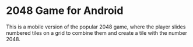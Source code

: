 # 2048 Game for Android
This is a mobile version of the popular 2048 game, where the player slides numbered tiles on a grid to combine them and create a tile with the number 2048.
